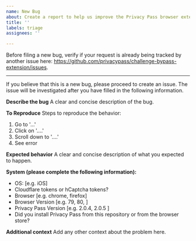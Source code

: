```yaml
---
name: New Bug
about: Create a report to help us improve the Privacy Pass browser extension
title: ''
labels: triage
assignees: ''

---
```


Before filing a new bug, verify if your request is already being tracked by another issue here: https://github.com/privacypass/challenge-bypass-extension/issues.

--- 

If you believe that this is a new bug, please proceed to create an issue. The issue will be investigated after you have filled in the following information.

**Describe the bug**
A clear and concise description of the bug.

**To Reproduce**
Steps to reproduce the behavior:
1. Go to '...'
2. Click on '....'
3. Scroll down to '....'
4. See error

**Expected behavior**
A clear and concise description of what you expected to happen.

**System (please complete the following information):**
 - OS: [e.g. iOS]
 - Cloudflare tokens or hCaptcha tokens?
 - Browser [e.g. chrome, firefox]
 - Browser Version [e.g. 79, 80, ]
 - Privacy Pass Version [e.g. 2.0.4, 2.0.5 ]
 - Did you install Privacy Pass from this repository or from the browser store?

**Additional context**
Add any other context about the problem here.
